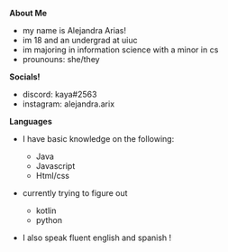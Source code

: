 <p align="center">

  **About Me**
  - my name is Alejandra Arias!
  - im 18 and an undergrad at uiuc
  - im majoring in information science with a minor in cs
  - prounouns: she/they
  
  **Socials!**
  - discord: kaya#2563
  - instagram: alejandra.arix
  
  
  **Languages**
  - I have basic knowledge on the following:
    - Java
    - Javascript
    - Html/css
  - currently trying to figure out
    - kotlin
    - python
  - I also speak fluent english and spanish !
 
    </p>
    
    


